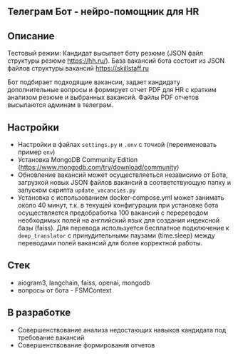 ## Телеграм Бот - нейро-помощник для HR
## Описание

Тестовый режим: Кандидат высылает боту резюме (JSON файл структуры резюме https://hh.ru/).
База вакансий бота состоит из JSON файлов структуры вакансий https://skillstaff.ru

Бот подбирает подходящие вакансии, задает кандидату дополнительные вопросы и формирует отчет PDF для HR c кратким анализом резюме и выбранных вакансий.
Файлы PDF отчетов высылаются админам в телеграм.

## Настройки

- Настройки в файлах `settings.py` и `.env` с точкой (переименовать пример `env`)
- Установка MongoDB Community Edition (https://www.mongodb.com/try/download/community)
- Обновление вакансий может осуществляеться независимо от Бота, загрузкой новых JSON файлов вакансий в соответствующую папку и запуском скрипта `update_vacancies.py`
- Установка с использованием docker-compose.yml может занимать около 40 минут, т.к. в текущей конфигурации при установке бота осуществляется предобработка 100 вакансий с перереводом необходимых полей на английский язык для создания индексной базы (faiss).  Для перевода используется бесплатное подключение к `deep_translator` с принудительными паузами (time.sleep) между переводами полей вакансий для более корректной работы.

## Стек

- aiogram3, langchain, faiss, openai, mongodb
- вопросы от бота - FSMContext

## В разработке

- Совершенствование анализа недостающих навыков кандидата под требование вакансий
- Совершенствование формирования отчетов